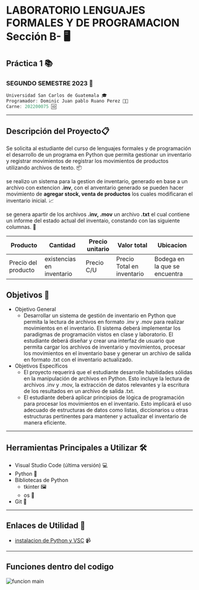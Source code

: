 # LABORATORIO LENGUAJES FORMALES Y DE PROGRAMACION Sección B- 🖥️
## Práctica 1 📚
### SEGUNDO SEMESTRE 2023 📅

```js
Universidad San Carlos de Guatemala 🎓
Programador: Dominic Juan pablo Ruano Perez 🧑‍💻
Carne: 202200075 🆔
```
---
## Descripción del Proyecto📋
Se solicita al estudiante del curso de lenguajes formales y de programación el desarrollo de un programa en Python que permita gestionar un inventario y registrar movimientos de registrar los movimientos de productos utilizando archivos de texto. 📦

se realizo un sistema para la gestion de inventario, generado en base a un archivo con extencion **.inv**, con el anventario generado se pueden hacer movimiento de **agregar stock, venta de productos** los cuales modificaran el inventario inicial.  📈

se genera apartir de los archivos **.inv, .mov** un archivo **.txt** el cual contiene un informe del estado actual del inventaio, constando con las siguiente columnas. 📄

| Producto | Cantidad | Precio unitario | Valor total | Ubicacion |
| --       | --       | --              |  --         | --        |
| Precio del producto  | existencias en inventario | Precio C/U | Precio Total en inventario | Bodega en la que se encuentra |

## Objetivos 🎯
* Objetivo General
    * Desarrollar un sistema de gestión de inventario en Python que permita la lectura de archivos en formato .inv y .mov para realizar movimientos en el inventario. El sistema deberá implementar los paradigmas de programación vistos en clase y laboratorio. El estudiante deberá diseñar y crear una interfaz de usuario que permita cargar los archivos de inventario y movimientos, procesar los movimientos en el inventario base y generar un archivo de salida en formato .txt con el inventario actualizado.
* Objetivos Específicos
    * El proyecto requerirá que el estudiante desarrolle habilidades sólidas en la manipulación de archivos en Python. Esto incluye la lectura de archivos .inv y .mov, la extracción de datos relevantes y la escritura de los resultados en un archivo de salida .txt.
    * El estudiante deberá aplicar principios de lógica de programación para procesar los movimientos en el inventario. Esto implicará el uso adecuado de estructuras de datos como listas, diccionarios u otras estructuras pertinentes para mantener y actualizar el inventario de manera eficiente.
---


## Herramientas Principales a Utilizar 🛠️
* Visual Studio Code (última versión) 💻
* Python 🐍
* Bibliotecas de Python
    * tkinter 🖼️
    * os 📂
* Git  📜
---

## Enlaces de Utilidad  🔗
*  [instalacion de Python y VSC](https://www.youtube.com/watch?v=bZjulmpBIGk) 📹

___
## Funciones dentro del codigo

![funcion main](https://i.ibb.co/FKMV3zd/code.png)
